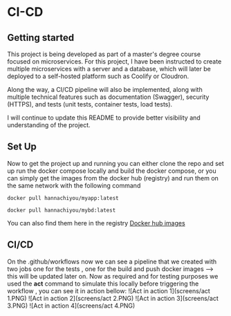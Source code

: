 # CI-CD



## Getting started
This project is being developed as part of a master's degree course focused on microservices. For this project, I have been instructed to create multiple microservices with a server and a database, which will later be deployed to a self-hosted platform such as Coolify or Cloudron.

Along the way, a CI/CD pipeline will also be implemented, along with multiple technical features such as documentation (Swagger), security (HTTPS), and tests (unit tests, container tests, load tests).

I will continue to update this README to provide better visibility and understanding of the project.

## Set Up 
Now to get the project up and running you can either clone the repo and set up run the docker compose locally and build the docker compose, or you can simply get the images from the docker hub (registry) and run them on the same network
with the following command 

``` docker pull hannachiyou/myapp:latest ``` 

``` docker pull hannachiyou/mybd:latest ``` 

You can also find them here in the registry
[Docker hub images](https://hub.docker.com/repositories/hannachiyou)

## CI/CD  
On the .github/workflows now we can see a pipeline that we created with two jobs one for the tests , one for the build and push docker images --> this will be updated later on. 
Now as required and for testing purposes we used the **act** command to simulate this locally before triggering the workflow , you can see it in action bellow: 
![Act in action 1](screens/act 1.PNG)
![Act in action 2](screens/act 2.PNG)
![Act in action 3](screens/act 3.PNG)
![Act in action 4](screens/act 4.PNG)


